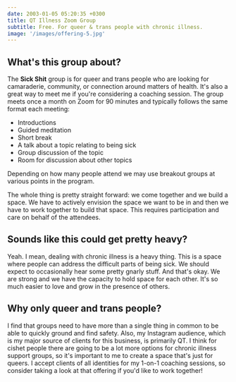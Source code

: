 ```yaml
---
date: 2003-01-05 05:20:35 +0300
title: QT Illness Zoom Group
subtitle: Free. For queer & trans people with chronic illness.
image: '/images/offering-5.jpg'
---
```


## What's this group about?

The **Sick Shit** group is for queer and trans people who are looking for camaraderie, community, or connection around matters of health. It's also a great way to meet me if you're considering a coaching session. The group meets once a month on Zoom for 90 minutes and typically follows the same format each meeting:

* Introductions
* Guided meditation
* Short break
* A talk about a topic relating to being sick
* Group discussion of the topic
* Room for discussion about other topics

Depending on how many people attend we may use breakout groups at various points in the program. 

The whole thing is pretty straight forward: we come together and we build a space. We have to actively envision the space we want to be in and then we have to work together to build that space. This requires participation and care on behalf of the attendees. 

## Sounds like this could get pretty heavy?

Yeah. I mean, dealing with chronic illness is a heavy thing. This is a space where people can address the difficult parts of being sick. We should expect to occasionally hear some pretty gnarly stuff. And that's okay. We are strong and we have the capacity to hold space for each other. It's so much easier to love and grow in the presence of others.

## Why only queer and trans people?

I find that groups need to have more than a single thing in common to be able to quickly ground and find safety. Also, my Instagram audience, which is my major source of clients for this business, is primarily QT. I think for cishet people there are going to be a lot more options for chronic illness support groups, so it's important to me to create a space that's just for queers. I accept clients of all identities for my 1-on-1 coaching sessions, so consider taking a look at that offering if you'd like to work together!

